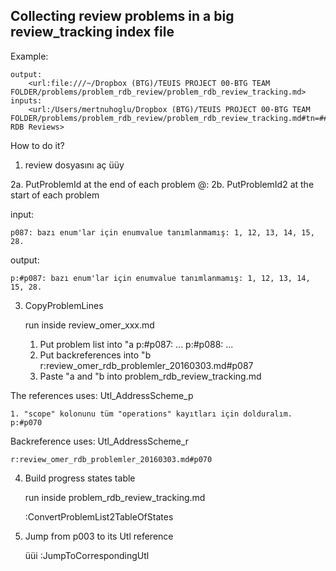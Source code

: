 
## Collecting review problems in a big review_tracking index file

Example:

	output:
		<url:file:///~/Dropbox (BTG)/TEUIS PROJECT 00-BTG TEAM FOLDER/problems/problem_rdb_review/problem_rdb_review_tracking.md>
	inputs:
		<url:/Users/mertnuhoglu/Dropbox (BTG)/TEUIS PROJECT 00-BTG TEAM FOLDER/problems/problem_rdb_review/problem_rdb_review_tracking.md#tn=## RDB Reviews>

How to do it?

1. review dosyasını aç
	üüy

2a. PutProblemId at the end of each problem
	@:
2b. PutProblemId2 at the start of each problem

input:

	p087: bazı enum'lar için enumvalue tanımlanmamış: 1, 12, 13, 14, 15, 28.

output:

	p:#p087: bazı enum'lar için enumvalue tanımlanmamış: 1, 12, 13, 14, 15, 28.

3. CopyProblemLines 

	run inside review_omer_xxx.md
	
	1. Put problem list into "a
		p:#p087: ...
		p:#p088: ...
	2. Put backreferences into "b
		r:review_omer_rdb_problemler_20160303.md#p087
	3. Paste "a and "b into problem_rdb_review_tracking.md

The references uses: Utl_AddressScheme_p

	1. "scope" kolonunu tüm "operations" kayıtları için dolduralım. p:#p070

Backreference uses: Utl_AddressScheme_r

	r:review_omer_rdb_problemler_20160303.md#p070

4. Build progress states table

	run inside problem_rdb_review_tracking.md

	:ConvertProblemList2TableOfStates

5. Jump from p003 to its Utl reference

	üüi :JumpToCorrespondingUtl

